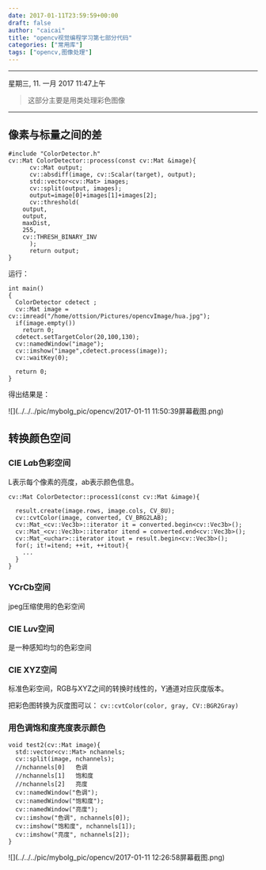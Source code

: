 ```yaml
---
date: 2017-01-11T23:59:59+00:00
draft: false
author: "caicai"
title: "opencv视觉编程学习第七部分代码"
categories: ["常用库"]
tags: ["opencv,图像处理"] 
---
```


---

星期三, 11. 一月 2017 11:47上午 



> 这部分主要是用类处理彩色图像

---

## 像素与标量之间的差

```
#include "ColorDetector.h"
cv::Mat ColorDetector::process(const cv::Mat &image){
      cv::Mat output;
      cv::absdiff(image, cv::Scalar(target), output);
      std::vector<cv::Mat> images;
      cv::split(output, images);
      output=image[0]+images[1]+images[2];
      cv::threshold(
	output,
	output,
	maxDist,
	255,
	cv::THRESH_BINARY_INV
      );
      return output;
}
```

运行：

```
int main()
{
  ColorDetector cdetect ;
  cv::Mat image = cv::imread("/home/ottsion/Pictures/opencvImage/hua.jpg");
  if(image.empty())
    return 0;
  cdetect.setTargetColor(20,100,130);
  cv::namedWindow("image");
  cv::imshow("image",cdetect.process(image));
  cv::waitKey(0);
 
  return 0;
}
```

得出结果是：

![](../../../pic/mybolg_pic/opencv/2017-01-11 11:50:39屏幕截图.png) 

## 转换颜色空间

### CIE L*a*b色彩空间

L表示每个像素的亮度，ab表示颜色信息。

```
cv::Mat ColorDetector::process1(const cv::Mat &image){
  
  result.create(image.rows, image.cols, CV_8U);
  cv::cvtColor(image, converted, CV_BRG2LAB);
  cv::Mat_<cv::Vec3b>::iterator it = converted.begin<cv::Vec3b>();
  cv::Mat_<cv::Vec3b>::iterator itend = converted.end<cv::Vec3b>();
  cv::Mat_<uchar>::iterator itout = result.begin<cv::Vec3b>();
  for(; it!=itend; ++it, ++itout){
    ...
  }
}
```

### YCrCb空间

jpeg压缩使用的色彩空间
    
### CIE L*u*v空间 

是一种感知均匀的色彩空间

### CIE XYZ空间

标准色彩空间，RGB与XYZ之间的转换时线性的，Y通道对应灰度版本。

把彩色图转换为灰度图可以：
`cv::cvtColor(color, gray, CV::BGR2Gray)`

### 用色调饱和度亮度表示颜色

```
void test2(cv::Mat image){
  std::vector<cv::Mat> nchannels;
  cv::split(image, nchannels);
  //nchannels[0]   色调
  //nchannels[1]   饱和度
  //nchannels[2]   亮度
  cv::namedWindow("色调");
  cv::namedWindow("饱和度");
  cv::namedWindow("亮度");
  cv::imshow("色调", nchannels[0]);
  cv::imshow("饱和度", nchannels[1]);
  cv::imshow("亮度", nchannels[2]);
}
```

![](../../../pic/mybolg_pic/opencv/2017-01-11 12:26:58屏幕截图.png) 